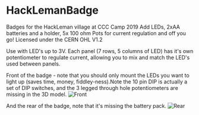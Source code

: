 # HackLemanBadge
Badges for the HackLeman village at CCC Camp 2019
Add LEDs, 2xAA batteries and a holder, 5x 100 ohm Pots for current regulation and off you go!
Licensed under the CERN OHL V1.2

Use with LED's up to 3V. Each panel (7 rows, 5 columns of LED) has it's own potentiometer to regulate current, allowing you to mix and match the LED's used between panels. 

Front of the badge - note that you should only mount the LEDs you want to light up (saves time, money, fiddley-ness).Note the 10 pin DIP is actually a set of DIP switches, and the 3 legged through hole potentiometers are missing in the 3D model.
![Front](pingud98.github.com/HackLemanBadge/hacklemanfront.jpg)

And the rear of the badge, note that it's missing the battery pack. 
![Rear](pingud98.github.com/HackLemanBadge/hacklemanback.jpg)
